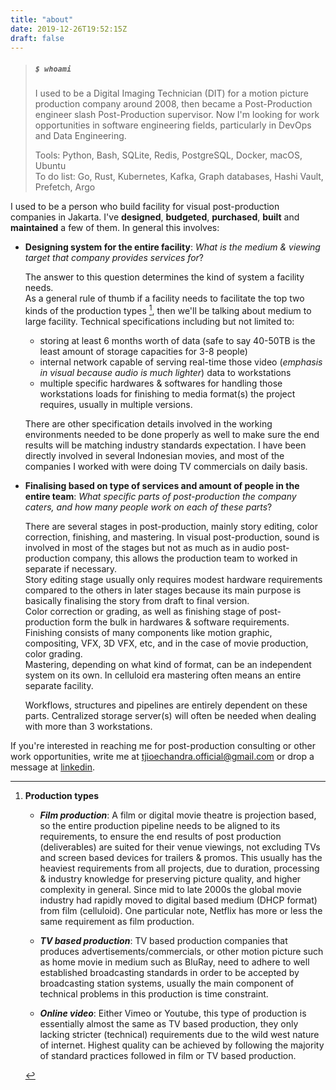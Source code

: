 ```yaml
---
title: "about"
date: 2019-12-26T19:52:15Z
draft: false
---
```


> ##### `$ whoami` 
> I used to be a Digital Imaging Technician (DIT) for a motion picture production company around 2008, then became a Post-Production engineer slash Post-Production supervisor. Now I'm looking for work opportunities in software engineering fields, particularly in DevOps and Data Engineering.    
> 
> Tools: Python, Bash, SQLite, Redis, PostgreSQL, Docker, macOS, Ubuntu   
> To do list: Go, Rust, Kubernetes, Kafka, Graph databases, Hashi Vault, Prefetch, Argo  

I used to be a person who build facility for visual post-production companies in Jakarta. I've **designed**, **budgeted**, **purchased**, **built** and **maintained** a few of them. In general this involves:

- **Designing system for the entire facility**: _What is the medium & viewing target that company provides services for_?     
    
    The answer to this question determines the kind of system a facility needs.    
    As a general rule of thumb if a facility needs to facilitate the top two kinds of the production types [^note], then we'll be talking about medium to large facility. Technical specifications including but not limited to: 
    - storing at least 6 months worth of data (safe to say 40-50TB is the least amount of storage capacities for 3-8 people)
    - internal network capable of serving real-time those video (_emphasis in visual because audio is much lighter_) data to workstations
    - multiple specific hardwares & softwares for handling those workstations loads for finishing to media format(s) the project requires, usually in multiple versions. 

    There are other specification details involved in the working environments needed to be done properly as well to make sure the end results will be matching industry standards expectation. 
    I have been directly involved in several Indonesian movies, and most of the companies I worked with were doing TV commercials on daily basis. 

- **Finalising based on type of services and amount of people in the entire team**: _What specific parts of post-production the company caters, and how many people work on each of these parts_?     

    There are several stages in post-production, mainly story editing, color correction, finishing, and mastering. In visual post-production, sound is involved in most of the stages but not as much as in audio post-production company, this allows the production team to worked in separate if necessary.    
    Story editing stage usually only requires modest hardware requirements compared to the others in later stages because its main purpose is basically finalising the story from draft to final version.    
    Color correction or grading, as well as finishing stage of post-production form the bulk in hardwares & software requirements.      
    Finishing consists of many components like motion graphic, compositing, VFX, 3D VFX, etc, and in the case of movie production, color grading.         
    Mastering, depending on what kind of format, can be an independent system on its own. In celluloid era mastering often means an entire separate facility.
         
    Workflows, structures and pipelines are entirely dependent on these parts. Centralized storage server(s) will often be needed when dealing with more than 3 workstations. 
    
If you're interested in reaching me for post-production consulting or other work opportunities, write me at <tjioechandra.official@gmail.com> or drop a message at [linkedin](https://www.linkedin.com/in/tjioe-oleng-chandra/).
 
 
 
[^note]: **Production types**

    - **_Film production_**: A film or digital movie theatre is projection based, so the entire production pipeline needs to be aligned to its requirements, to ensure the end results of post production (deliverables) are suited for their venue viewings, not excluding TVs and screen based devices for trailers & promos. This usually has the heaviest requirements from all projects, due to duration, processing & industry knowledge for preserving picture quality, and higher complexity in general. Since mid to late 2000s the global movie industry had rapidly moved to digital based medium (DHCP format) from film (celluloid). One particular note, Netflix has more or less the same requirement as film production.
    
    - **_TV based production_**: TV based production companies that produces advertisements/commercials, or other motion picture such as home movie in medium such as BluRay, need to adhere to well established broadcasting standards in order to be accepted by broadcasting station systems, usually the main component of technical problems in this production is time constraint.
    
    - **_Online video_**: Either Vimeo or Youtube, this type of production is essentially almost the same as TV based production, they only lacking stricter (technical) requirements due to the wild west nature of internet. Highest quality can be achieved by following the majority of standard practices followed in film or TV based production. 
